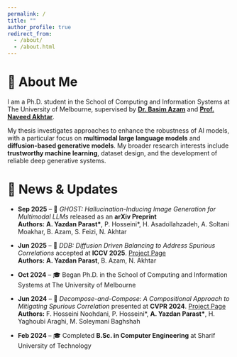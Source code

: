 ```yaml
---
permalink: /
title: ""
author_profile: true
redirect_from: 
  - /about/
  - /about.html
---
```

# 👋 About Me

I am a Ph.D. student in the School of Computing and Information Systems at The University of Melbourne, supervised by [**Dr. Basim Azam**](https://findanexpert.unimelb.edu.au/profile/1065421-basim-azam) and [**Prof. Naveed Akhtar**](https://findanexpert.unimelb.edu.au/profile/1050019-naveed-akhtar).  

My thesis investigates approaches to enhance the robustness of AI models, with a particular focus on **multimodal large language models** and **diffusion-based generative models**. My broader research interests include **trustworthy machine learning**, dataset design, and the development of reliable deep generative systems.  


# 📰 News & Updates

- **Sep 2025** – 🎉 *GHOST: Hallucination-Inducing Image Generation for Multimodal LLMs* released as an **arXiv Preprint**  
  **Authors:** **A. Yazdan Parast\***, P. Hosseini\*, H. Asadollahzadeh, A. Soltani Moakhar, B. Azam, S. Feizi, N. Akhtar  

- **Jun 2025** – 🎉 *DDB: Diffusion Driven Balancing to Address Spurious Correlations* accepted at **ICCV 2025**. [Project Page](https://arianyp.github.io/Diffusion-Driven-Balancing/)  
  **Authors:** **A. Yazdan Parast**, B. Azam, N. Akhtar  
  
- **Oct 2024** – 🎓 Began Ph.D. in the School of Computing and Information Systems at The University of Melbourne  

- **Jun 2024** – 🎉 *Decompose-and-Compose: A Compositional Approach to Mitigating Spurious Correlation* presented at **CVPR 2024**. [Project Page](https://sharif-ml-lab.github.io/Decompose-and-Compose/)  
  **Authors:** F. Hosseini Noohdani, P. Hosseini\*, **A. Yazdan Parast\***, H. Yaghoubi Araghi, M. Soleymani Baghshah

- **Feb 2024** – 🎓 Completed **B.Sc. in Computer Engineering** at Sharif University of Technology  